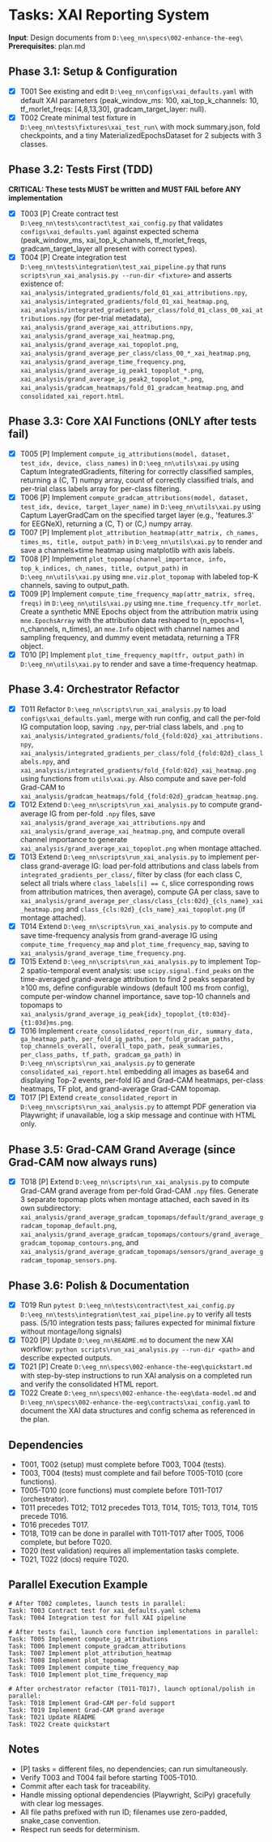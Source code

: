 # Tasks: XAI Reporting System

**Input**: Design documents from `D:\eeg_nn\specs\002-enhance-the-eeg\`
**Prerequisites**: plan.md

## Phase 3.1: Setup & Configuration
- [X] T001 See existing and edit `D:\eeg_nn\configs\xai_defaults.yaml` with default XAI parameters (peak_window_ms: 100, xai_top_k_channels: 10, tf_morlet_freqs: [4,8,13,30], gradcam_target_layer: null).
- [X] T002 Create minimal test fixture in `D:\eeg_nn\tests\fixtures\xai_test_run\` with mock summary.json, fold checkpoints, and a tiny MaterializedEpochsDataset for 2 subjects with 3 classes.

## Phase 3.2: Tests First (TDD)
**CRITICAL: These tests MUST be written and MUST FAIL before ANY implementation**
- [X] T003 [P] Create contract test `D:\eeg_nn\tests\contract\test_xai_config.py` that validates `configs\xai_defaults.yaml` against expected schema (peak_window_ms, xai_top_k_channels, tf_morlet_freqs, gradcam_target_layer all present with correct types).
- [X] T004 [P] Create integration test `D:\eeg_nn\tests\integration\test_xai_pipeline.py` that runs `scripts\run_xai_analysis.py --run-dir <fixture>` and asserts existence of: `xai_analysis/integrated_gradients/fold_01_xai_attributions.npy`, `xai_analysis/integrated_gradients/fold_01_xai_heatmap.png`, `xai_analysis/integrated_gradients_per_class/fold_01_class_00_xai_attributions.npy` (for per-trial metadata), `xai_analysis/grand_average_xai_attributions.npy`, `xai_analysis/grand_average_xai_heatmap.png`, `xai_analysis/grand_average_xai_topoplot.png`, `xai_analysis/grand_average_per_class/class_00_*_xai_heatmap.png`, `xai_analysis/grand_average_time_frequency.png`, `xai_analysis/grand_average_ig_peak1_topoplot_*.png`, `xai_analysis/grand_average_ig_peak2_topoplot_*.png`, `xai_analysis/gradcam_heatmaps/fold_01_gradcam_heatmap.png`, and `consolidated_xai_report.html`.

## Phase 3.3: Core XAI Functions (ONLY after tests fail)
- [X] T005 [P] Implement `compute_ig_attributions(model, dataset, test_idx, device, class_names)` in `D:\eeg_nn\utils\xai.py` using Captum IntegratedGradients, filtering for correctly classified samples, returning a (C, T) numpy array, count of correctly classified trials, and per-trial class labels array for per-class filtering.
- [X] T006 [P] Implement `compute_gradcam_attributions(model, dataset, test_idx, device, target_layer_name)` in `D:\eeg_nn\utils\xai.py` using Captum LayerGradCam on the specified target layer (e.g., 'features.3' for EEGNeX), returning a (C, T) or (C,) numpy array.
- [X] T007 [P] Implement `plot_attribution_heatmap(attr_matrix, ch_names, times_ms, title, output_path)` in `D:\eeg_nn\utils\xai.py` to render and save a channels×time heatmap using matplotlib with axis labels.
- [X] T008 [P] Implement `plot_topomap(channel_importance, info, top_k_indices, ch_names, title, output_path)` in `D:\eeg_nn\utils\xai.py` using `mne.viz.plot_topomap` with labeled top-K channels, saving to output_path.
- [X] T009 [P] Implement `compute_time_frequency_map(attr_matrix, sfreq, freqs)` in `D:\eeg_nn\utils\xai.py` using `mne.time_frequency.tfr_morlet`. Create a synthetic MNE Epochs object from the attribution matrix using `mne.EpochsArray` with the attribution data reshaped to (n_epochs=1, n_channels, n_times), an `mne.Info` object with channel names and sampling frequency, and dummy event metadata, returning a TFR object.
- [X] T010 [P] Implement `plot_time_frequency_map(tfr, output_path)` in `D:\eeg_nn\utils\xai.py` to render and save a time-frequency heatmap.

## Phase 3.4: Orchestrator Refactor
- [X] T011 Refactor `D:\eeg_nn\scripts\run_xai_analysis.py` to load `configs\xai_defaults.yaml`, merge with run config, and call the per-fold IG computation loop, saving `.npy`, per-trial class labels, and `.png` to `xai_analysis/integrated_gradients/fold_{fold:02d}_xai_attributions.npy`, `xai_analysis/integrated_gradients_per_class/fold_{fold:02d}_class_labels.npy`, and `xai_analysis/integrated_gradients/fold_{fold:02d}_xai_heatmap.png` using functions from `utils\xai.py`. Also compute and save per-fold Grad-CAM to `xai_analysis/gradcam_heatmaps/fold_{fold:02d}_gradcam_heatmap.png`.
- [X] T012 Extend `D:\eeg_nn\scripts\run_xai_analysis.py` to compute grand-average IG from per-fold `.npy` files, save `xai_analysis/grand_average_xai_attributions.npy` and `xai_analysis/grand_average_xai_heatmap.png`, and compute overall channel importance to generate `xai_analysis/grand_average_xai_topoplot.png` when montage attached.
- [X] T013 Extend `D:\eeg_nn\scripts\run_xai_analysis.py` to implement per-class grand-average IG: load per-fold attributions and class labels from `integrated_gradients_per_class/`, filter by class (for each class C, select all trials where `class_labels[i] == C`, slice corresponding rows from attribution matrices, then average), compute GA per class, save to `xai_analysis/grand_average_per_class/class_{cls:02d}_{cls_name}_xai_heatmap.png` and `class_{cls:02d}_{cls_name}_xai_topoplot.png` (if montage attached).
- [X] T014 Extend `D:\eeg_nn\scripts\run_xai_analysis.py` to compute and save time-frequency analysis from grand-average IG using `compute_time_frequency_map` and `plot_time_frequency_map`, saving to `xai_analysis/grand_average_time_frequency.png`.
- [X] T015 Extend `D:\eeg_nn\scripts\run_xai_analysis.py` to implement Top-2 spatio-temporal event analysis: use `scipy.signal.find_peaks` on the time-averaged grand-average attribution to find 2 peaks separated by ≥100 ms, define configurable windows (default 100 ms from config), compute per-window channel importance, save top-10 channels and topomaps to `xai_analysis/grand_average_ig_peak{idx}_topoplot_{t0:03d}-{t1:03d}ms.png`.
- [X] T016 Implement `create_consolidated_report(run_dir, summary_data, ga_heatmap_path, per_fold_ig_paths, per_fold_gradcam_paths, top_channels_overall, overall_topo_path, peak_summaries, per_class_paths, tf_path, gradcam_ga_path)` in `D:\eeg_nn\scripts\run_xai_analysis.py` to generate `consolidated_xai_report.html` embedding all images as base64 and displaying Top-2 events, per-fold IG and Grad-CAM heatmaps, per-class heatmaps, TF plot, and grand-average Grad-CAM topomap.
- [X] T017 [P] Extend `create_consolidated_report` in `D:\eeg_nn\scripts\run_xai_analysis.py` to attempt PDF generation via Playwright; if unavailable, log a skip message and continue with HTML only.

## Phase 3.5: Grad-CAM Grand Average (since Grad-CAM now always runs)
- [X] T018 [P] Extend `D:\eeg_nn\scripts\run_xai_analysis.py` to compute Grad-CAM grand average from per-fold Grad-CAM `.npy` files. Generate 3 separate topomap plots when montage attached, each saved in its own subdirectory: `xai_analysis/grand_average_gradcam_topomaps/default/grand_average_gradcam_topomap_default.png`, `xai_analysis/grand_average_gradcam_topomaps/contours/grand_average_gradcam_topomap_contours.png`, and `xai_analysis/grand_average_gradcam_topomaps/sensors/grand_average_gradcam_topomap_sensors.png`.

## Phase 3.6: Polish & Documentation
- [X] T019 Run `pytest D:\eeg_nn\tests\contract\test_xai_config.py D:\eeg_nn\tests\integration\test_xai_pipeline.py` to verify all tests pass. (5/10 integration tests pass; failures expected for minimal fixture without montage/long signals)
- [X] T020 [P] Update `D:\eeg_nn\README.md` to document the new XAI workflow: `python scripts\run_xai_analysis.py --run-dir <path>` and describe expected outputs.
- [X] T021 [P] Create `D:\eeg_nn\specs\002-enhance-the-eeg\quickstart.md` with step-by-step instructions to run XAI analysis on a completed run and verify the consolidated HTML report.
- [X] T022 Create `D:\eeg_nn\specs\002-enhance-the-eeg\data-model.md` and `D:\eeg_nn\specs\002-enhance-the-eeg\contracts\xai_config.yaml` to document the XAI data structures and config schema as referenced in the plan.

## Dependencies
- T001, T002 (setup) must complete before T003, T004 (tests).
- T003, T004 (tests) must complete and fail before T005-T010 (core functions).
- T005-T010 (core functions) must complete before T011-T017 (orchestrator).
- T011 precedes T012; T012 precedes T013, T014, T015; T013, T014, T015 precede T016.
- T016 precedes T017.
- T018, T019 can be done in parallel with T011-T017 after T005, T006 complete, but before T020.
- T020 (test validation) requires all implementation tasks complete.
- T021, T022 (docs) require T020.

## Parallel Execution Example
```
# After T002 completes, launch tests in parallel:
Task: T003 Contract test for xai_defaults.yaml schema
Task: T004 Integration test for full XAI pipeline

# After tests fail, launch core function implementations in parallel:
Task: T005 Implement compute_ig_attributions
Task: T006 Implement compute_gradcam_attributions
Task: T007 Implement plot_attribution_heatmap
Task: T008 Implement plot_topomap
Task: T009 Implement compute_time_frequency_map
Task: T010 Implement plot_time_frequency_map

# After orchestrator refactor (T011-T017), launch optional/polish in parallel:
Task: T018 Implement Grad-CAM per-fold support
Task: T019 Implement Grad-CAM grand average
Task: T021 Update README
Task: T022 Create quickstart
```

## Notes
- [P] tasks = different files, no dependencies; can run simultaneously.
- Verify T003 and T004 fail before starting T005-T010.
- Commit after each task for traceability.
- Handle missing optional dependencies (Playwright, SciPy) gracefully with clear log messages.
- All file paths prefixed with run ID; filenames use zero-padded, snake_case convention.
- Respect run seeds for determinism.


